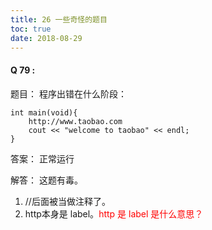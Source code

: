 ```yaml
---
title: 26 一些奇怪的题目
toc: true
date: 2018-08-29
---
```





#### Q 79 :

题目：
程序出错在什么阶段：
```
int main(void){
    http://www.taobao.com
    cout << "welcome to taobao" << endl;
}
```

答案：
正常运行

解答：
这题有毒。
1. //后面被当做注释了。
2. http本身是 label。<span style="color:red;">http 是 label 是什么意思？</span>
